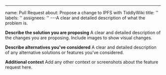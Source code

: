 ---
name: Pull Request
about: Propose a change to IPFS with TiddlyWiki
title: ''
labels: ''
assignees: ''
---A clear and detailed description of what the problem is.

**Describe the solution you are proposing**
A clear and detailed description of the changes you are proposing. Include images to show visual changes.

**Describe alternatives you've considered**
A clear and detailed description of any alternative solutions or features you've considered.

**Additional context**
Add any other context or screenshots about the feature request here.
